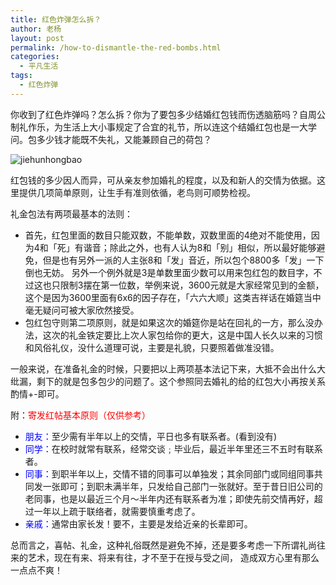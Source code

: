 ```yaml
---
title: 红色炸弹怎么拆？
author: 老杨
layout: post
permalink: /how-to-dismantle-the-red-bombs.html
categories:
  - 平凡生活
tags:
  - 红色炸弹
---
```

你收到了红色炸弹吗？怎么拆？你为了要包多少结婚红包钱而伤透脑筋吗？自周公制礼作乐，为生活上大小事规定了合宜的礼节，所以连这个结婚红包也是一大学问。包多少钱才能既不失礼，又能兼顾自己的荷包？

![jiehunhongbao][1]  


  
红包钱的多少因人而异，可从亲友参加婚礼的程度，以及和新人的交情为依据。这里提供几项简单原则，让生手有准则依循，老鸟则可顺势检视。 

礼金包法有两项最基本的法则：

  * 首先，红包里面的数目只能双数，不能单数，双数里面的4绝对不能使用，因为4和「死」有谐音；除此之外，也有人认为8和「别」相似，所以最好能够避免，但是也有另外一派的人主张8和「发」音近，所以包个8800多「发」一下倒也无妨。 另外一个例外就是3是单数里面少数可以用来包红包的数目字，不过这也只限制3摆在第一位数，举例来说，3600元就是大家经常见到的金额，这个是因为3600里面有6x6的因子存在，「六六大顺」这类吉祥话在婚筵当中毫无疑问可被大家欣然接受。 
  * 包红包守则第二项原则，就是如果这次的婚筵你是站在回礼的一方，那么没办法，这次的礼金铁定要比上次人家包给你的更大，这是中国人长久以来的习惯和风俗礼仪，没什么道理可说，主要是礼貌，只要照着做准没错。 

一般来说，在准备礼金的时候，只要把以上两项基本法记下来，大抵不会出什么大纰漏，剩下的就是包多包少的问题了。这个参照同去婚礼的给的红包大小再按关系酌情+-即可。

附：<span style="color: #ff0000;">寄发红帖基本原则（仅供参考）</span>

  * <span style="color: #0000ff;">朋友：</span>至少需有半年以上的交情，平日也多有联系者。(看到没有) 
  * <span style="color: #0000ff;">同学：</span>在校时就常有联系，经常交谈﹔毕业后，最近半年里还三不五时有联系者。
  * <span style="color: #0000ff;">同事：</span>到职半年以上，交情不错的同事可以单独发；其余同部门或同组同事共同发一张即可；到职未满半年，只发给自己部门一张就好。至于昔日旧公司的老同事，也是以最近三个月～半年内还有联系者为准；即使先前交情再好，超过一年以上疏于联络者，就需要慎重考虑了。
  * <span style="color: #0000ff;">亲戚：</span>通常由家长发！要不，主要是发给近亲的长辈即可。 

总而言之，喜帖、礼金，这种礼俗既然是避免不掉，还是要多考虑一下所谓礼尚往来的艺术，现在有来、将来有往，才不至于在授与受之间， 造成双方心里有那么一点点不爽！

 [1]: http://cyhour.com/wp-content/uploads/2013/12/jiehunhongbao.jpg